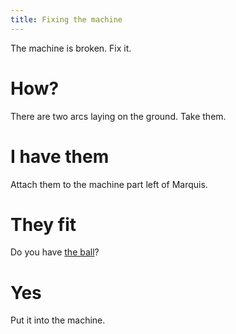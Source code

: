 ```yaml
---
title: Fixing the machine
---
```


The machine is broken. Fix it.

# How?
There are two arcs laying on the ground. Take them.

# I have them
Attach them to the machine part left of Marquis.

# They fit
Do you have [the ball](050-ball.md)?

# Yes
Put it into the machine.
